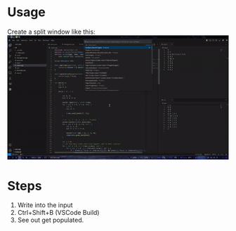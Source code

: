 # Usage
Create a split window like this:
![demo](DEMO.gif)

# Steps
1. Write into the input
2. Ctrl+Shift+B (VSCode Build)
3. See out get populated.
